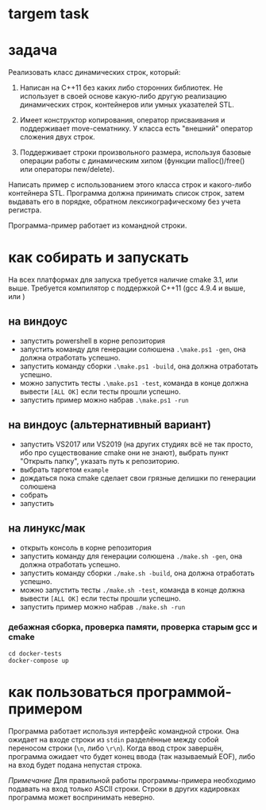 targem task
===========

# задача

Реализовать класс динамических строк, который:

1. Написан на C++11 без каких либо сторонних библиотек. Не использует в своей основе 
какую-либо другую реализацию динамических строк, контейнеров или умных указателей STL.

2. Имеет конструктор копирования, оператор присваивания и поддерживает move-сематнику.
У класса есть "внешний" оператор сложения двух строк.

3. Поддерживает строки произвольного размера, используя базовые операции работы с 
динамическим хипом (функции malloc()/free() или операторы new/delete).

Написать пример с использованием этого класса строк и какого-либо контейнера STL. 
Программа должна принимать список строк, затем выдавать его в порядке, обратном
лексикографическому без учета регистра.

Программа-пример работает из командной строки.

# как собирать и запускать

На всех платформах для запуска требуется наличие cmake 3.1, или выше.
Требуется компилятор с поддержкой C++11 (gcc 4.9.4 и выше, или )

## на виндоус

* запустить powershell в корне репозитория
* запустить команду для генерации солюшена `.\make.ps1 -gen`, она должна отработать успешно.
* запустить команду сборки `.\make.ps1 -build`, она должна отработать успешно.
* можно запустить тесты `.\make.ps1 -test`, команда в конце должна вывести `[ALL OK]` если тесты прошли успешно.
* запустить пример можно набрав `.\make.ps1 -run`

## на виндоус (альтернативный вариант)

* запустить VS2017 или VS2019 (на других студиях всё не так просто, ибо про существование cmake они не знают), выбрать пункт "Открыть папку", указать путь к репозиторию.
* выбрать таргетом `example`
* дождаться пока cmake сделает свои грязные делишки по генерации солюшена
* собрать
* запустить

## на линукс/мак

* открыть консоль в корне репозитория
* запустить команду для генерации солюшена `./make.sh -gen`, она должна отработать успешно.
* запустить команду сборки `./make.sh -build`, она должна отработать успешно.
* можно запустить тесты `./make.sh -test`, команда в конце должна вывести `[ALL OK]` если тесты прошли успешно.
* запустить пример можно набрав `./make.sh -run`

### дебажная сборка, проверка памяти, проверка старым gcc и cmake
```
cd docker-tests
docker-compose up
```

# как пользоваться программой-примером

Программа работает используя интерфейс командной строки.
Она ожидает на входе строки из `stdin` разделённые между собой переносом строки (`\n`, либо `\r\n`).
Когда ввод строк завершён, программа ожидает что будет конец ввода (так называемый EOF), либо на вход будет подана непустая строка.

*Примечание*
Для правильной работы программы-примера необходимо подавать на вход только ASCII строки.
Строки в других кадировках программа может воспринимать неверно.
